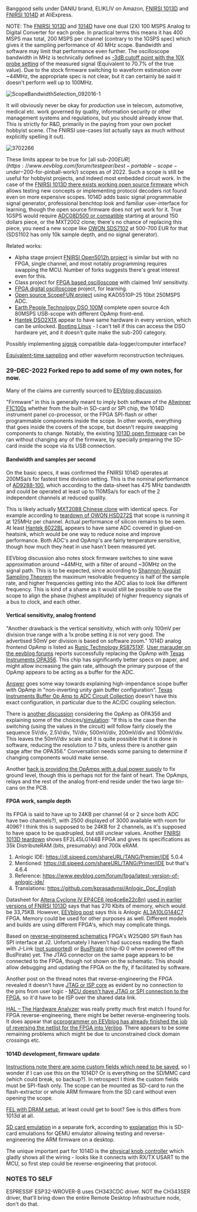 Banggood sells under DANIU brand, ELIKLIV on Amazon, [FNIRSI 1013D](https://www.aliexpress.com/af/1013d.html) and [FNIRSI 1014D](https://www.aliexpress.com/af/1014d.html) at AliExpress.

NOTE: The [FNIRSI 1013D](http://fnirsi.cn/productinfo/556152.html) and [1014D](http://fnirsi.cn/productinfo/575891.html) have one dual (2X) 100 MSPS Analog to Digital Converter for each probe. In practical terms this means it has 400 MSPS max total, 200 MSPS per channel (contrary to the 1GSPS spec) which gives it the sampling performance of 40 MHz scope. Bandwidth and software may limit that performance even further. The oscilloscope bandwidth in MHz is technically defined as [-3dB cutoff point with the 10X probe setting](https://www.tek.com/en/support/faqs/how-bandwidth-defined-oscilloscope-0) of the measured signal (Equivalent to 70.7% of the true value). Due to the stock firmware switching to waveform estimation over ~44MHz, the appropriate spec is not clear, but it can certainly be said it doesn't perform well up to 100MHz.

![ScopeBandwidthSelection_092016-1](https://user-images.githubusercontent.com/13755049/210172722-59bac364-45af-469d-aeff-836f72458478.jpg "SIGLENT oscilloscope bandwidth determination")

It will obviously never be okay for *production* use in telecom, automotive, medical etc. work governed by quality, information security or other management systems and regulations, but you should already know that. This is strictly for R&D, primarily in the paying from your own pocket hobbyist scene. (The FNIRSI use-cases list actually says as much without explicitly spelling it out).

![3702266](https://user-images.githubusercontent.com/13755049/210172651-015619f0-44b2-4eb2-a4f5-f898484ce5ba.png "FNIRSI 1013D/1014D oscilloscope use-cases")

These limits appear to be true for [all sub-$200EUR](https://www.eevblog.com/forum/testgear/best-portable-scope-under-$200-for-pinball-work/) scopes as of 2022. Such a scope is still be useful for hobbyist projects, and indeed most embedded circuit work. In the case of the [FNIRSI 1013D there exists working open source firmware](https://github.com/pecostm32/FNIRSI_1013D_Firmware) which allows testing new concepts or implementing protocol decoders not found even on more expensive scopes. 1014D adds basic signal programmable signal generator, professional benchtop look and familiar user-interface for learning, though the open source firmware does not yet work for it. True 1GSPS would require [ADC08D500 or compatible](https://www.ti.com/product/ADC08D500/part-details/ADC08D500CIYB/NOPB) starting at around 150 dollars piece, or the MXT2002 clone; there's no chance of replacing this piece, you need a new scope like [OWON SDS7102](https://www.aliexpress.com/af/sds7102.html) at 500-700 EUR for that (SDS1102 has only 10k sample depth, and no signal generator).

Related works:
* Alpha stage project [FNIRSI Open5012h project](https://github.com/ataradov/open-5012h) is similar but with no FPGA, single channel, and most notably programming requires swapping the MCU. Number of forks suggests there's great interest even for this.
* Class project for [FPGA based oscilloscope](https://github.com/agural/FPGA-Oscilloscope) with claimed 1mV sensitivity.
* [FPGA digital oscilloscope](https://www.fpga4fun.com/digitalscope.html) project, for learning.
* [Open source ScopeFUN project](https://www.scopefun.com/) using KAD5510P-25 10bit 250MSPS ADC.
* [Earth People Technology DSO 100M](https://earthpeopletechnology.com/digital_storage_oscilloscope_dso_100m) complete open source 4ch 80MSPS USB-scope with different OpAmp front-end.
* [Hantek DSO2X1X](https://www.eevblog.com/forum/testgear/hacking-the-dso2x1x/) appear to have same hardware in every version, which can be unlocked. [Booting Linux](https://github.com/AndrewBCN/Hantek_DSO2x1x_Linux) - I can't tell if this can access the DSO hardware yet, and it doesn't quite make the sub-200 category.

Possibly implementing [sigrok](https://sigrok.org/wiki/Main_Page) compatible data-logger/computer interface?

[Equivalent-time sampling](https://www.tek.com/en/documents/application-note/real-time-versus-equivalent-time-sampling) and other waveform reconstruction techniques.

### 29-DEC-2022 Forked repo to add some of my own notes, for now.

Many of the claims are currently sourced to [EEVblog discussion](https://www.eevblog.com/forum/testgear/new-bench-scope-fnirsi-1014d-7-1gsas/msg4604008/#msg4604008).

"Firmware" in this is generally meant to imply both software of the [Allwinner F1C100s](https://www.cnx-software.com/2022/01/27/allwinner-f1c100s-handheld-computer-should-cost-15-to-manufacture/) whether from the built-in SD-card or SPI chip, the 1014D instrument panel co-processor, or the FPGA SPI-flash or other programmable components inside the scope. In other words, everything that goes inside the covers of the scope, but doesn't require swapping components to change. Notably, the existing [1013D open firmware](https://github.com/pecostm32/FNIRSI_1013D_Firmware) can be ran without changing any of the firmware, by specially preparing the SD-card inside the scope via its USB connection.

#### Bandwidth and samples per second

On the basic specs, it was confirmed the FNIRSI 1014D operates at 200MSa/s for fastest time division setting. This is the nominal performance of [AD9288-100](https://www.analog.com/media/en/technical-documentation/data-sheets/AD9288.pdf), which according to the data-sheet has 475 MHz bandwidth and could be operated at least up to 110MSa/s for each of the 2 independent channels at reduced quality.

This is likely actually [MXT2088 Chinese clone](http://web.archive.org/web/20211001051828/http://www.mxtronics.com/n107/n124/n181/n184/c692/attr/2630.pdf) with identical specs. For example according to [teardown of OWON HSD272S](http://www.kerrywong.com/2021/09/18/teardown-of-an-owon-hds272s-3-in-1-handheld-oscilloscope-dmm-awg-compared-with-hantek-2d72/) that scope is running it at 125MHz per channel. Actual performance of silicon remains to be seen. At least [Hantek 6022BL](https://sigrok.org/wiki/Hantek_6022BL) appears to have same ADC covered in glued-on heatsink, which would be one way to reduce noise and improve performance. Both ADC's and OpAmp's are fairly temperature sensitive, though how much they heat in use hasn't been measured yet.

EEVblog discussion also notes stock firmware switches to sine wave approximation around ~44MHz, with a filter of around ~30MHz on the signal path. This is to be expected, since according to [Shannon-Nyquist Sampling Theorem](https://www.allaboutcircuits.com/technical-articles/nyquist-shannon-theorem-understanding-sampled-systems/) the maximum resolvable frequency is half of the sample rate, and higher frequencies getting into the ADC alias to look like different frequency. This is kind of a shame as it would still be possible to use the scope to align the phase (highest amplitude) of higher frequency signals of a bus to clock, and each other.

#### Vertical sensitivity, analog frontend

"Another drawback is the vertical sensitivity, which with only 100mV per division true range with a 1x probe setting it is not very good. The advertised 50mV per division is based on software zoom." 1014D analog frontend OpAmp is listed as [Runic Technology RS8751XF](https://www.run-ic.com/upload/web/uploads/file/20210421/wD788577TDFQf917d01M2Jj2zb6SkR8M.pdf). [User marauder on the eevblog forums](https://www.eevblog.com/forum/testgear/fnirsi-1013d-100mhz-tablet-oscilloscope/msg4354150/#msg4354150) reports successfully replacing the OpAmp with [Texas Instruments OPA356](https://www.ti.com/lit/gpn/opa356). This chip has significantly better specs on paper, and might allow increasing the gain rate, although the primary purpose of the OpAmp appears to be acting as a buffer for the ADC.

[Answer]([https://itecnotes.com/electrical/electronic-attenuation-oscilloscope-front-end/](https://electronics.stackexchange.com/questions/58115/how-to-achieve-high-impedance-input-on-opamp-without-sacrificing-bandwidth)) goes some way towards explaining high-impendance scope buffer with OpAmp in "non-inverting unity gain buffer configuration". [Texas Instruments Buffer Op Amp to ADC Circuit Collection](https://www.ti.com/lit/pdf/sloa098) doesn't have this exact configuration, in particular due to the AC/DC coupling selection.

There is [another discussion](https://www.eevblog.com/forum/testgear/fnirsi-1013d-100mhz-tablet-oscilloscope/msg3148590/#msg3148590) considering the OpAmp as OPA356 and explaining some of the choices/[simulation](https://www.eevblog.com/forum/testgear/fnirsi-1013d-100mhz-tablet-oscilloscope/msg3147914/#msg3147914): "If this is the case then the switching (using the values in the circuit) will follow fairly closely the sequence 5V/div, 2.5V/div, 1V/div, 500mV/div, 200mV/div and 100mV/div.  This leaves the 50mV/div scale and it is quite possible that it is done in software, reducing the resolution to 7 bits, unless there is another gain stage after the OPA356." Conversation needs some parsing to determine if changing components would make sense.

Another [hack is providing the OpAmps with a dual power supply](https://www.eevblog.com/forum/testgear/fnirsi-1013d-100mhz-tablet-oscilloscope/msg4536116/#msg4536116) to fix ground level, though this is perhaps not for the faint of heart. The OpAmps, relays and the rest of the analog front-end reside under the two large tin-cans on the PCB.

#### FPGA work, sample depth

Its FPGA is said to have up to 24KB per channel (4 or 2 since both ADC have two channels?), with 2500 displayed of 3000 available with room for 4096? I think this is supposed to be 24KB for 2 channels, as it's supposed to have space to be quadrupled, but still unclear values. Another [FNIRSI 1013D teardown](https://www.cnx-software.com/2022/11/16/fnirsi-1013d-teardown-and-mini-review-a-portable-oscilloscope-based-on-allwinner-cpu-anlogic-fgpa/) shows EF2L45LG144B FPGA and gives its specifications as 35k DistributeRAM (bits, presumably) and 700k eRAM.

1. Anlogic IDE: https://dl.sipeed.com/shareURL/TANG/Premier/IDE 5.0.4
2. Mentioned: https://dl.sipeed.com/shareURL/TANG/Primer/IDE but that's 4.6.4
3. Reference: https://www.eevblog.com/forum/fpga/latest-version-of-anlogic-ide/
4. Translations: https://github.com/kprasadvnsi/Anlogic_Doc_English

Datasheet for [Altera Cyclone IV EP4CE6 (ep4ce6e22c8n)](https://www.altera-price.com/files/7f/EP4CE40F23C6N.pdf) [used in earlier versions of FNIRSI 1013D](https://www.eevblog.com/forum/testgear/fnirsi-1013d-100mhz-tablet-oscilloscope/msg4027378/#msg4027378) says that has 270 Kbits of memory, which would be 33,75KB. However, [EEVblog post](https://www.eevblog.com/forum/fpga/reverse-engineering-anlogic-al3_10-fpga/) says this is Anlogic [AL3A10LG144C7](https://www.eevblog.com/forum/testgear/fnirsi-1013d-100mhz-tablet-oscilloscope/msg3885095/#msg3885095) FPGA. Memory could be used for other purposes as well. Different models and builds are using different FPGA's, which may complicate things.

Based on [reverse-engineered schematics](https://github.com/pecostm32/FNIRSI-1013D-1014D-Hack/blob/main/Schematics/1014D/Scope_1014D_Data_Acquisition.png) FPGA's W25Q80 SPI flash has SPI interface at J2. Unfortunately I haven't had success reading the flash with J-Link ([not supported](https://www.segger.com/supported-devices/winbond/spi)) or [BusPirate](https://learn.sparkfun.com/tutorials/bus-pirate-v36a-hookup-guide/all) (chip-ID 0 when powered off the BusPirate) yet. The JTAG connector on the same page appears to be connected to the FPGA, though not shown on the schematic. This should allow debugging and updating the FPGA on the fly, if facilitated by software.

Another post on the thread notes that reverse-engineering the FPGA revealed it doesn't have [JTAG or ISP core](https://www.altera-price.com/files/51/DC-VIDEO-TVP5146N.pdf) as evident by no connection to the pins from user logic - [MCU doesn't have JTAG or SPI connection to the FPGA](https://github.com/pecostm32/FNIRSI-1013D-1014D-Hack/blob/main/Schematics/1014D/Scope_1014D_Processor.png), so it'd have to be ISP over the shared data link.

[HAL – The Hardware Analyzer](https://github.com/emsec/hal) was really pretty much first match I found for FPGA reverse-engineering, there might be better reverse-engineering tools. It does appear that [pcprogrammer on EEVblog has already finished the job of reversing the netlist for the FPGA into Verilog](https://www.eevblog.com/forum/fpga/reverse-engineering-anlogic-al3_10-fpga/50/#lastPost). There appears to be some remaining problems which might be due to unconstrained clock domain crossings etc.

#### 1014D development, firmware update

[Instructions note there are some custom fields which need to be saved](https://github.com/pecostm32/FNIRSI-1013D-1014D-Hack/tree/main/Test%20code/fnirsi_1014d_firmware_backup), so I wonder if I can use this on the 1014D? Or is everything on the SD/MMC card (which could break, so backup?). In retrospect I think the custom fields must be SPI-flash only. The scope can be mounted as SD-card to run the flash-extractor or whole ARM firmware from the SD card without even opening the scope.

[FEL with DRAM setup](https://github.com/pecostm32/FNIRSI-1013D-1014D-Hack/tree/main/Test%20code/fnirsi_1014d_startup_with_fel), at least could get to boot? See is this differs from 1013d at all.

[SD card emulation](https://github.com/froloffw7/FNIRSI-1013D-1014D-Hack) in a separate fork, according to [explanation](https://www.eevblog.com/forum/testgear/fnirsi-1013d-100mhz-tablet-oscilloscope/msg4326355/#msg4326355) this is SD-card emulations for QEMU emulator allowing testing and reverse-engineering the ARM firmware on a desktop.

The unique important part for 1014D is the [physical knob controller](https://github.com/pecostm32/FNIRSI-1013D-1014D-Hack/blob/main/Schematics/1014D/Scope_1014D_User_Interface.png) which gladly shows all the wiring - looks like it connects with RX/TX USART to the MCU, so first step could be reverse-engineering that protocol.

### NOTES TO SELF

ESPRESSIF ESP32-WROVER-B uses CH343CDC driver. NOT the CH343SER driver, that'll bring down the entire Remote Desktop Infrastructure node, don't do that.
